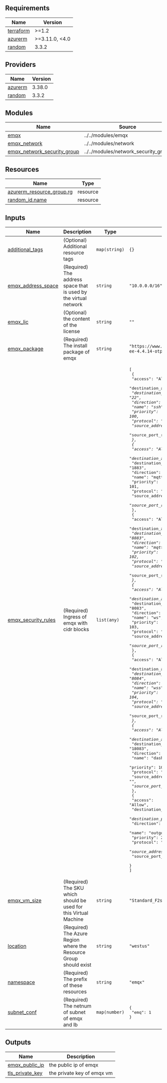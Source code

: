 <!-- BEGIN_TF_DOCS -->
## Requirements

| Name | Version |
|------|---------|
| <a name="requirement_terraform"></a> [terraform](#requirement\_terraform) | >=1.2 |
| <a name="requirement_azurerm"></a> [azurerm](#requirement\_azurerm) | >=3.11.0, <4.0 |
| <a name="requirement_random"></a> [random](#requirement\_random) | 3.3.2 |

## Providers

| Name | Version |
|------|---------|
| <a name="provider_azurerm"></a> [azurerm](#provider\_azurerm) | 3.38.0 |
| <a name="provider_random"></a> [random](#provider\_random) | 3.3.2 |

## Modules

| Name | Source | Version |
|------|--------|---------|
| <a name="module_emqx"></a> [emqx](#module\_emqx) | ../../modules/emqx | n/a |
| <a name="module_emqx_network"></a> [emqx\_network](#module\_emqx\_network) | ../../modules/network | n/a |
| <a name="module_emqx_network_security_group"></a> [emqx\_network\_security\_group](#module\_emqx\_network\_security\_group) | ../../modules/network_security_group | n/a |

## Resources

| Name | Type |
|------|------|
| [azurerm_resource_group.rg](https://registry.terraform.io/providers/hashicorp/azurerm/latest/docs/resources/resource_group) | resource |
| [random_id.name](https://registry.terraform.io/providers/hashicorp/random/3.3.2/docs/resources/id) | resource |

## Inputs

| Name | Description | Type | Default | Required |
|------|-------------|------|---------|:--------:|
| <a name="input_additional_tags"></a> [additional\_tags](#input\_additional\_tags) | (Optional) Additional resource tags | `map(string)` | `{}` | no |
| <a name="input_emqx_address_space"></a> [emqx\_address\_space](#input\_emqx\_address\_space) | (Required) The address space that is used by the virtual network | `string` | `"10.0.0.0/16"` | no |
| <a name="input_emqx_lic"></a> [emqx\_lic](#input\_emqx\_lic) | (Optional) the content of the license | `string` | `""` | no |
| <a name="input_emqx_package"></a> [emqx\_package](#input\_emqx\_package) | (Required) The install package of emqx | `string` | `"https://www.emqx.com/en/downloads/enterprise/4.4.14/emqx-ee-4.4.14-otp24.3.4.2-1-ubuntu20.04-amd64.zip"` | no |
| <a name="input_emqx_security_rules"></a> [emqx\_security\_rules](#input\_emqx\_security\_rules) | (Required) Ingress of emqx with cidr blocks | `list(any)` | <pre>[<br>  {<br>    "access": "Allow",<br>    "destination_address_prefix": "*",<br>    "destination_port_range": "22",<br>    "direction": "Inbound",<br>    "name": "ssh",<br>    "priority": 100,<br>    "protocol": "Tcp",<br>    "source_address_prefix": "*",<br>    "source_port_range": "*"<br>  },<br>  {<br>    "access": "Allow",<br>    "destination_address_prefix": "*",<br>    "destination_port_range": "1883",<br>    "direction": "Inbound",<br>    "name": "mqtt",<br>    "priority": 101,<br>    "protocol": "Tcp",<br>    "source_address_prefix": "*",<br>    "source_port_range": "*"<br>  },<br>  {<br>    "access": "Allow",<br>    "destination_address_prefix": "*",<br>    "destination_port_range": "8883",<br>    "direction": "Inbound",<br>    "name": "mqtts",<br>    "priority": 102,<br>    "protocol": "Tcp",<br>    "source_address_prefix": "*",<br>    "source_port_range": "*"<br>  },<br>  {<br>    "access": "Allow",<br>    "destination_address_prefix": "*",<br>    "destination_port_range": "8083",<br>    "direction": "Inbound",<br>    "name": "ws",<br>    "priority": 103,<br>    "protocol": "Tcp",<br>    "source_address_prefix": "*",<br>    "source_port_range": "*"<br>  },<br>  {<br>    "access": "Allow",<br>    "destination_address_prefix": "*",<br>    "destination_port_range": "8084",<br>    "direction": "Inbound",<br>    "name": "wss",<br>    "priority": 104,<br>    "protocol": "Tcp",<br>    "source_address_prefix": "*",<br>    "source_port_range": "*"<br>  },<br>  {<br>    "access": "Allow",<br>    "destination_address_prefix": "*",<br>    "destination_port_range": "18083",<br>    "direction": "Inbound",<br>    "name": "dashboard",<br>    "priority": 105,<br>    "protocol": "Tcp",<br>    "source_address_prefix": "*",<br>    "source_port_range": "*"<br>  },<br>  {<br>    "access": "Allow",<br>    "destination_address_prefix": "*",<br>    "destination_port_range": "*",<br>    "direction": "Outbound",<br>    "name": "outgoing",<br>    "priority": 200,<br>    "protocol": "*",<br>    "source_address_prefix": "*",<br>    "source_port_range": "*"<br>  }<br>]</pre> | no |
| <a name="input_emqx_vm_size"></a> [emqx\_vm\_size](#input\_emqx\_vm\_size) | (Required) The SKU which should be used for this Virtual Machine | `string` | `"Standard_F2s_v2"` | no |
| <a name="input_location"></a> [location](#input\_location) | (Required) The Azure Region where the Resource Group should exist | `string` | `"westus"` | no |
| <a name="input_namespace"></a> [namespace](#input\_namespace) | (Required) The prefix of these resources | `string` | `"emqx"` | no |
| <a name="input_subnet_conf"></a> [subnet\_conf](#input\_subnet\_conf) | (Required) The netnum of subnet of emqx and lb | `map(number)` | <pre>{<br>  "emq": 1<br>}</pre> | no |

## Outputs

| Name | Description |
|------|-------------|
| <a name="output_emqx_public_ip"></a> [emqx\_public\_ip](#output\_emqx\_public\_ip) | the public ip of emqx |
| <a name="output_tls_private_key"></a> [tls\_private\_key](#output\_tls\_private\_key) | the private key of emqx vm |
<!-- END_TF_DOCS -->